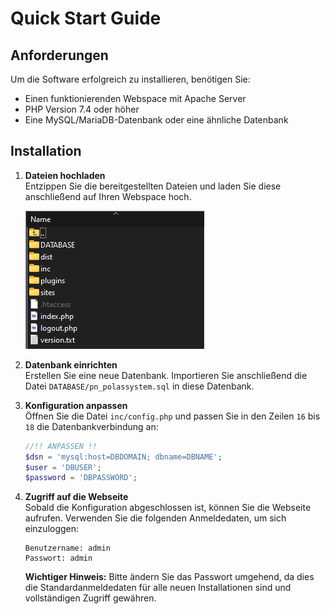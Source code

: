 # Quick Start Guide

## Anforderungen

Um die Software erfolgreich zu installieren, benötigen Sie:

- Einen funktionierenden Webspace mit Apache Server
- PHP Version 7.4 oder höher
- Eine MySQL/MariaDB-Datenbank oder eine ähnliche Datenbank

## Installation

1. **Dateien hochladen**  
   Entzippen Sie die bereitgestellten Dateien und laden Sie diese anschließend auf Ihren Webspace hoch.

   ![Webspace-Files](../../assets/images/webspace_files.png)

2. **Datenbank einrichten**  
   Erstellen Sie eine neue Datenbank. Importieren Sie anschließend die Datei `DATABASE/pn_polassystem.sql` in diese Datenbank.

3. **Konfiguration anpassen**  
   Öffnen Sie die Datei `inc/config.php` und passen Sie in den Zeilen `16` bis `18` die Datenbankverbindung an:

   ```php
   //!! ANPASSEN !!
   $dsn = 'mysql:host=DBDOMAIN; dbname=DBNAME';
   $user = 'DBUSER';
   $password = 'DBPASSWORD';
   ```

4. **Zugriff auf die Webseite**  
   Sobald die Konfiguration abgeschlossen ist, können Sie die Webseite aufrufen. Verwenden Sie die folgenden Anmeldedaten, um sich einzuloggen:

   ```
   Benutzername: admin  
   Passwort: admin  
   ```

   **Wichtiger Hinweis:** Bitte ändern Sie das Passwort umgehend, da dies die Standardanmeldedaten für alle neuen Installationen sind und vollständigen Zugriff gewähren.
